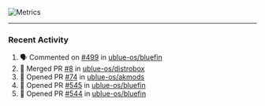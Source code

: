 ![Metrics](https://metrics.lecoq.io/KyleGospo?template=classic&base=header%2C%20activity%2C%20community%2C%20repositories%2C%20metadata&base.indepth=false&base.hireable=false&base.skip=false&config.timezone=America%2FLos_Angeles)

---
### Recent Activity
<!--START_SECTION:activity-->
1. 🗣 Commented on [#499](https://github.com/ublue-os/bluefin/issues/499#issuecomment-1741967696) in [ublue-os/bluefin](https://github.com/ublue-os/bluefin)
2. 🎉 Merged PR [#8](https://github.com/ublue-os/distrobox/pull/8) in [ublue-os/distrobox](https://github.com/ublue-os/distrobox)
3. 💪 Opened PR [#74](https://github.com/ublue-os/akmods/pull/74) in [ublue-os/akmods](https://github.com/ublue-os/akmods)
4. 💪 Opened PR [#545](https://github.com/ublue-os/bluefin/pull/545) in [ublue-os/bluefin](https://github.com/ublue-os/bluefin)
5. 💪 Opened PR [#544](https://github.com/ublue-os/bluefin/pull/544) in [ublue-os/bluefin](https://github.com/ublue-os/bluefin)
<!--END_SECTION:activity-->
